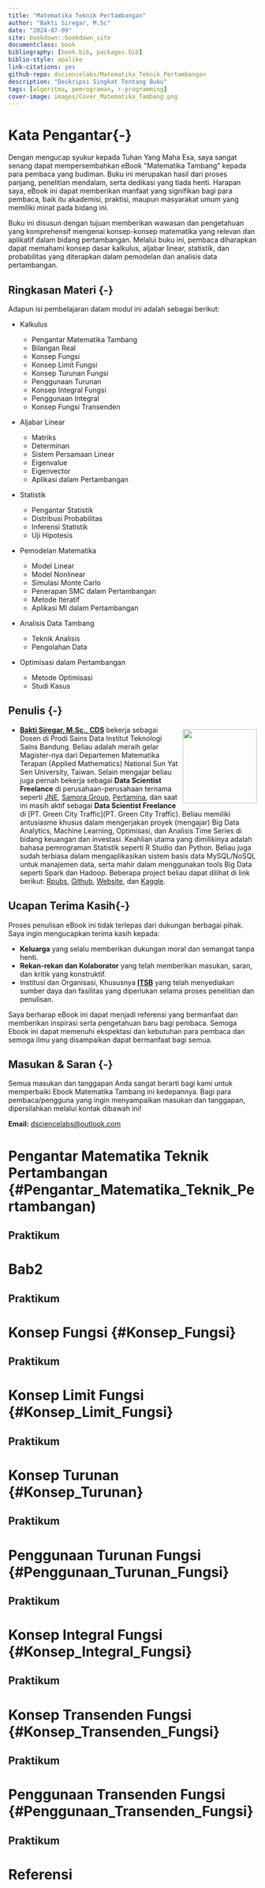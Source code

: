 ```yaml
--- 
title: "Matematika Teknik Pertambangan"
author: "Bakti Siregar, M.Sc"
date: "2024-07-09"
site: bookdown::bookdown_site
documentclass: book
bibliography: [book.bib, packages.bib]
biblio-style: apalike
link-citations: yes
github-repo: dsciencelabs/Matematika_Teknik_Pertambangan
description: "Deskripsi Singkat Tentang Buku"
tags: [algoritma, pemrograman, r-programming]
cover-image: images/Cover_Matematika_Tambang.png
---
```




# Kata Pengantar{-}

Dengan mengucap syukur kepada Tuhan Yang Maha Esa, saya sangat senang dapat mempersembahkan eBook "Matematika Tambang" kepada para pembaca yang budiman. Buku ini merupakan hasil dari proses panjang, penelitian mendalam, serta dedikasi yang tiada henti. Harapan saya, eBook ini dapat memberikan manfaat yang signifikan bagi para pembaca, baik itu akademisi, praktisi, maupun masyarakat umum yang memiliki minat pada bidang ini.





Buku ini disusun dengan tujuan memberikan wawasan dan pengetahuan yang komprehensif mengenai konsep-konsep matematika yang relevan dan aplikatif dalam bidang pertambangan. Melalui buku ini, pembaca diharapkan dapat memahami konsep dasar kalkulus, aljabar linear, statistik, dan probabilitas yang diterapkan dalam pemodelan dan analisis data pertambangan.


## Ringkasan Materi {-}

Adapun isi pembelajaran dalam modul ini adalah sebagai berikut:

* Kalkulus
  * Pengantar Matematika Tambang 
  * Bilangan Real
  * Konsep Fungsi
  * Konsep Limit Fungsi
  * Konsep Turunan Fungsi
  * Penggunaan Turunan
  * Konsep Integral Fungsi
  * Penggunaan Integral
  * Konsep Fungsi Transenden
  
* Aljabar Linear
  * Matriks
  * Determinan
  * Sistem Persamaan Linear
  * Eigenvalue
  * Eigenvector
  * Aplikasi dalam Pertambangan

* Statistik
  * Pengantar Statistik
  * Distribusi Probabilitas
  * Inferensi Statistik
  * Uji Hipotesis

* Pemodelan Matematika
  * Model Linear
  * Model Nonlinear
  * Simulasi Monte Carlo
  * Penerapan SMC dalam Pertambangan
  * Metode Iteratif
  * Aplikasi MI dalam Pertambangan
  
* Analisis Data Tambang
  * Teknik Analisis
  * Pengolahan Data

* Optimisasi dalam Pertambangan
  * Metode Optimisasi
  * Studi Kasus

## Penulis {-}

<img src = "https://github.com/dsciencelabs/images/blob/master/Penulis/Bakti.jpg?raw=true" width = "150" height = "150" style = "float:right; margin-left: 10px; margin-top: 7px" />

- **[Bakti Siregar, M.Sc., CDS](https://www.linkedin.com/in/dsciencelabs/)** bekerja sebagai Dosen di Prodi Sains Data Institut Teknologi Sains Bandung. Beliau adalah meraih gelar Magister-nya dari Departemen Matematika Terapan (Applied Mathematics) National Sun Yat Sen University, Taiwan. Selain mengajar beliau juga pernah bekerja sebagai **Data Scientist Freelance** di perusahaan-perusahaan ternama seperti [JNE](https://www.jne.co.id/id/beranda), [Samora Group](https://www.samoragroup.co.id/home/en), [Pertamina](https://www.pertamina.com/), dan saat ini masih aktif sebagai **Data Scientist Freelance** di [PT. Green City Traffic](PT. Green City Traffic). Beliau memiliki antusiasme khusus dalam mengerjakan proyek (mengajar) Big Data Analytics, Machine Learning, Optimisasi, dan Analisis Time Series di bidang keuangan dan investasi. Keahlian utama yang dimilikinya adalah bahasa pemrograman Statistik seperti R Studio dan Python. Beliau juga sudah terbiasa dalam mengaplikasikan sistem basis data MySQL/NoSQL untuk manajemen data, serta mahir dalam menggunakan tools Big Data seperti Spark dan Hadoop. Beberapa project beliau dapat dilihat di link berikut: [Rpubs](https://rpubs.com/dsciencelabs), [Github](https://github.com/dsciencelabs), [Website](https://dsciencelabs.github.io/web/index.html), dan [Kaggle](https://www.kaggle.com/baktisiregar/code). 


## Ucapan Terima Kasih{-}

Proses penulisan eBook ini tidak terlepas dari dukungan berbagai pihak. Saya ingin mengucapkan terima kasih kepada:

* **Keluarga** yang selalu memberikan dukungan moral dan semangat tanpa henti.
* **Rekan-rekan dan Kolaborator** yang telah memberikan masukan, saran, dan kritik yang konstruktif.
* Institusi dan Organisasi, Khususnya **[ITSB](https://itsb.ac.id/)** yang telah menyediakan sumber daya dan fasilitas yang diperlukan selama proses penelitian dan penulisan.

Saya berharap eBook ini dapat menjadi referensi yang bermanfaat dan memberikan inspirasi serta pengetahuan baru bagi pembaca. Semoga Ebook ini dapat memenuhi ekspektasi dan kebutuhan para pembaca dan semoga ilmu yang disampaikan dapat bermanfaat bagi semua.


## Masukan & Saran {-}

Semua masukan dan tanggapan Anda sangat berarti bagi kami untuk memperbaiki Ebook Matematika Tambang ini kedepannya. Bagi para pembaca/pengguna yang ingin menyampaikan masukan dan tanggapan, dipersilahkan melalui kontak dibawah ini!

**Email:** dsciencelabs@outlook.com

<!--chapter:end:index.Rmd-->

# Pengantar Matematika Teknik Pertambangan {#Pengantar_Matematika_Teknik_Pertambangan)

## Praktikum

<!--chapter:end:01_Pengantar_Matematika_Teknik.Rmd-->

# Bab2


## Praktikum

<!--chapter:end:02_Bilangan_Real.Rmd-->

# Konsep Fungsi {#Konsep_Fungsi}
## Praktikum

<!--chapter:end:03_Konsep_Fungsi.Rmd-->

# Konsep Limit Fungsi {#Konsep_Limit_Fungsi}

## Praktikum

<!--chapter:end:04_Konsep_Limit_Fungsi.Rmd-->

# Konsep Turunan {#Konsep_Turunan}

## Praktikum

<!--chapter:end:05_Konsep_Turunan_Fungsi.Rmd-->

# Penggunaan Turunan Fungsi {#Penggunaan_Turunan_Fungsi}

## Praktikum

<!--chapter:end:06_Penggunaan_Turunan_Fungsi.Rmd-->

# Konsep Integral Fungsi {#Konsep_Integral_Fungsi}

## Praktikum

<!--chapter:end:07_Konsep_Integral_Fungsi.Rmd-->

# Konsep Transenden Fungsi  {#Konsep_Transenden_Fungsi}

## Praktikum

<!--chapter:end:09_Konsep_Transenden_Fungsi.Rmd-->

# Penggunaan Transenden Fungsi  {#Penggunaan_Transenden_Fungsi}

## Praktikum

<!--chapter:end:10_Penggunaan_Transenden_Fungsi.Rmd-->

# Referensi


<!--chapter:end:Referensi.Rmd-->

